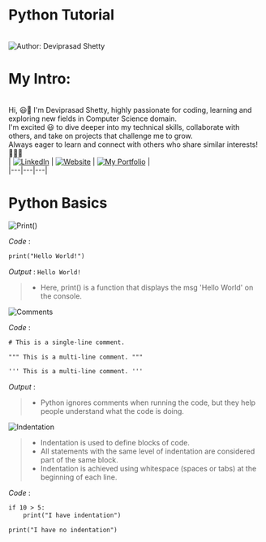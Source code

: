 # Python Tutorial

<br> ![Author: Deviprasad Shetty](https://img.shields.io/badge/Author-Deviprasad%20Shetty-000000?style=for-the-badge&labelColor=white)
<br> 


# My Intro:
<br> Hi, 😃👋 I'm Deviprasad Shetty, highly passionate for coding, learning and exploring new fields in Computer Science domain. 
<br> I'm excited 😃 to dive deeper into my technical skills, collaborate with others, and take on projects that challenge me to grow. 
<br> Always eager to learn and connect with others who share similar interests! 🤗🧑‍💻
<br> 
| [![LinkedIn](https://img.shields.io/badge/LinkedIn-%230077B5?style=for-the-badge&logo=LinkedIn&logoColor=white)](https://linkedin.com/in/deviprasad-shetty-4bba49313) | [![Website](https://img.shields.io/badge/Website-indigo?style=for-the-badge&logo=About.me&logoColor=white)](https://yourwebsite.com/) | [![My Portfolio](https://img.shields.io/badge/My_Portfolio-000?style=for-the-badge&logo=GitHub&logoColor=white)](https://github.com/DeviprasadShetty9833/My_Portfolio)  |                      
|---|---|---|
<br> 


# Python Basics

 ![Print()](https://img.shields.io/badge/_1._-Print%20a%20string%20using%20print()-34A853?style=for-the-badge&logo=python&logoColor=white)   
  
*Code* : 
```html 
print("Hello World!")
```
*Output* : `Hello World!`    
> - Here, print() is a function that displays the msg 'Hello World' on the console.

 ![Comments](https://img.shields.io/badge/_2._-Comments-34A853?style=for-the-badge&logo=python&logoColor=white)   

*Code* : 
```html
# This is a single-line comment.

""" This is a multi-line comment. """

''' This is a multi-line comment. '''

```
*Output* : ` ` 
> - Python ignores comments when running the code, but they help people understand what the code is doing.









![Indentation](https://img.shields.io/badge/_2._-Indentation-34A853?style=for-the-badge&logo=python&logoColor=white)

> - Indentation is used to define blocks of code.
> - All statements with the same level of indentation are considered part of the same block.
> - Indentation is achieved using whitespace (spaces or tabs) at the beginning of each line.

*Code* : 
```html
if 10 > 5:
    print("I have indentation")

print("I have no indentation")
```
